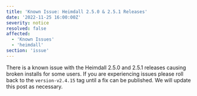 ```yaml
---
title: 'Known Issue: Heimdall 2.5.0 & 2.5.1 Releases'
date: '2022-11-25 16:00:00Z'
severity: notice
resolved: false
affected:
  - 'Known Issues'
  - 'heimdall'
section: 'issue'
---
```

There is a known issue with the Heimdall 2.5.0 and 2.5.1 releases causing broken installs for some users. If you are experiencing issues please roll back to the `version-v2.4.15` tag until a fix can be published. We will update this post as necessary.

